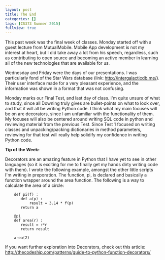 ```yaml
---
layout: post
title: The End
categories: []
tags: [CS373 Summer 2015]
fullview: true
---
```


This past week was the final week of classes. Monday started off with a guest lecture from MutualMobile. Mobile App development is not my interest at heart, but I did take away a lot from his speech, regardless, such as contributing to open source and becoming an active member in learning all of the new technologies that are available for us. 

Wednesday and Friday were the days of our presentations. I was particularly fond of the Star Wars database (link: http://intergalacticdb.me/). Their user interface made for a very pleasant experience, and the information was shown in a format that was not confusing. 

Monday marks our Final Test, and last day of class. I'm quite unsure of what to study, since all Downing truly gives are bullet-points on what to look over, and that it will all be writing Python code. I think what my main focuses will be on are decorators, since I am unfamiliar with the functionality of them. My focuses will also be centered around writing SQL code in python and reviewing material from the previous Test. Since Test 1 focused on writing classes and unpacking/packing dictionaries in method parameters, reviewing for that test will really help solidify my confidence in writing Python code. 


**Tip of the Week:**

Decorators are an amazing feature in Python that I have yet to see in other languages (so it is exciting for me to finally get my hands dirty writing code with them). I wrote the following example, amongst the other little scripts I'm writing in preporation. The function, pi, is declared and basically a function wrapper around the area function. The following is a way to calculate the area of a circle: 

		def pi(f) :
		   def a(p) :
		       result = 3.14 * f(p)
		   return a

		@pi
		def area(r) :
		   result = r*r
		   return result

		area(2)

If you want further exploration into Decorators, check out this article: http://thecodeship.com/patterns/guide-to-python-function-decorators/

